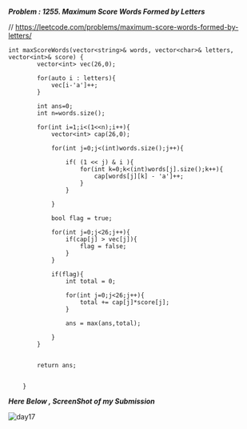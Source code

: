 
***Problem : 1255. Maximum Score Words Formed by Letters***

// https://leetcode.com/problems/maximum-score-words-formed-by-letters/



```
int maxScoreWords(vector<string>& words, vector<char>& letters, vector<int>& score) {
        vector<int> vec(26,0);
        
        for(auto i : letters){
            vec[i-'a']++;
        }
        
        int ans=0;
        int n=words.size();
        
        for(int i=1;i<(1<<n);i++){
            vector<int> cap(26,0);
            
            for(int j=0;j<(int)words.size();j++){
                
                if( (1 << j) & i ){
                    for(int k=0;k<(int)words[j].size();k++){
                        cap[words[j][k] - 'a']++;
                    }
                }
                
            }
            
            bool flag = true;
            
            for(int j=0;j<26;j++){
                if(cap[j] > vec[j]){
                    flag = false;   
                }
            }
            
            if(flag){
                int total = 0;
                
                for(int j=0;j<26;j++){
                    total += cap[j]*score[j];
                }
                
                ans = max(ans,total);
                
            }
        }
        
        
        return ans;
        
        
    }

```




***Here Below , ScreenShot of my Submission***

![day17](https://user-images.githubusercontent.com/109462762/195438312-21b4de15-6a3c-42f9-aaac-884d8de056c1.jpg)

